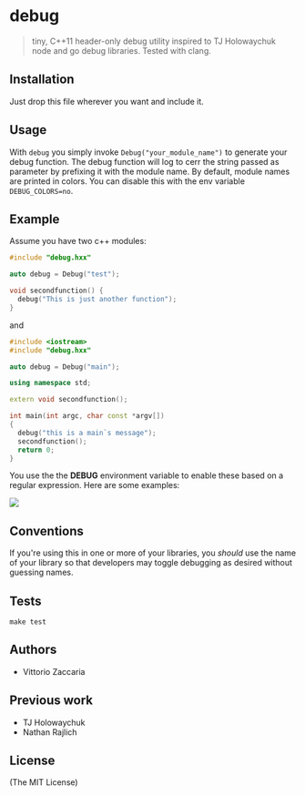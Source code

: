 # debug

> tiny, C++11 header-only debug utility inspired to TJ Holowaychuk node and go debug libraries. Tested with clang.

## Installation

Just drop this file wherever you want and include it.

## Usage

With `debug` you simply invoke `Debug("your_module_name")` to generate your debug function. The debug function will log to cerr the string passed as parameter by prefixing it with the module name. By default, module names are printed in colors. You can disable this with the env variable `DEBUG_COLORS=no`.

## Example

Assume you have two c++ modules:

```c++
#include "debug.hxx"

auto debug = Debug("test");

void secondfunction() {
  debug("This is just another function");
}
```

and

```c++
#include <iostream>
#include "debug.hxx"

auto debug = Debug("main");

using namespace std;

extern void secondfunction();

int main(int argc, char const *argv[])
{
  debug("this is a main`s message");
  secondfunction();
  return 0;
}
```

You use the the __DEBUG__ environment variable to enable these based on a regular expression. Here are some examples:

![](https://dl.dropboxusercontent.com/u/5867765/images/debug_hxx.png)

## Conventions

If you're using this in one or more of your libraries, you _should_ use the name of your library so that developers may toggle debugging as desired without guessing names. 

## Tests

```
make test
```

## Authors

- Vittorio Zaccaria

## Previous work

- TJ Holowaychuk
- Nathan Rajlich


## License

(The MIT License)

